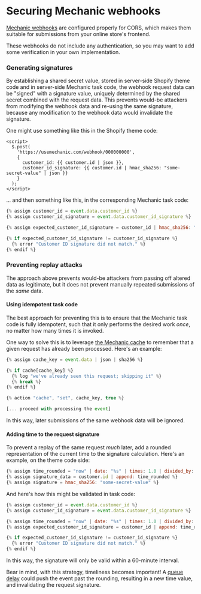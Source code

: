 # Securing Mechanic webhooks

[Mechanic webhooks](../platform/webhooks.md) are configured properly for CORS, which makes them suitable for submissions from your online store's frontend.

These webhooks do not include any authentication, so you may want to add some verification in your own implementation.

### Generating signatures

By establishing a shared secret value, stored in server-side Shopify theme code and in server-side Mechanic task code, the webhook request data can be "signed" with a signature value, uniquely determined by the shared secret combined with the request data. This prevents would-be attackers from modifying the webhook data and re-using the same signature, because any modification to the webhook data would invalidate the signature.

One might use something like this in the Shopify theme code:

```markup
<script>
  $.post(
    'https://usemechanic.com/webhook/000000000',
    {
      customer_id: {{ customer.id | json }},
      customer_id_signature: {{ customer.id | hmac_sha256: "some-secret-value" | json }}
    }
  );
</script>
```

... and then something like this, in the corresponding Mechanic task code:

```javascript
{% assign customer_id = event.data.customer_id %}
{% assign customer_id_signature = event.data.customer_id_signature %}

{% assign expected_customer_id_signature = customer_id | hmac_sha256: "some-secret-value" %}

{% if expected_customer_id_signature != customer_id_signature %}
  {% error "Customer ID signature did not match." %}
{% endif %}
```

### Preventing replay attacks

The approach above prevents would-be attackers from passing off altered data as legitimate, but it does not prevent manually repeated submissions of the _same_ data.

#### Using idempotent task code

The best approach for preventing this is to ensure that the Mechanic task code is fully idempotent, such that it only performs the desired work _once_, no matter how many times it is invoked.

One way to solve this is to leverage [the Mechanic cache](../platform/cache/) to remember that a given request has already been processed. Here's an example:

```javascript
{% assign cache_key = event.data | json | sha256 %}

{% if cache[cache_key] %}
  {% log "we've already seen this request; skipping it" %}
  {% break %}
{% endif %}

{% action "cache", "set", cache_key, true %}

[... proceed with processing the event]
```

In this way, later submissions of the same webhook data will be ignored.

#### Adding time to the request signature

To prevent a replay of the same request _much_ later, add a rounded representation of the current time to the signature calculation. Here's an example, on the theme code side:

```javascript
{% assign time_rounded = "now" | date: "%s" | times: 1.0 | divided_by: 60 | round %}
{% assign signature_data = customer.id | append: time_rounded %}
{% assign signature = hmac_sha256: "some-secret-value" %}
```

And here's how this might be validated in task code:

```javascript
{% assign customer_id = event.data.customer_id %}
{% assign customer_id_signature = event.data.customer_id_signature %}

{% assign time_rounded = "now" | date: "%s" | times: 1.0 | divided_by: 60 | round %}
{% assign expected_customer_id_signature = customer_id | append: time_rounded | hmac_sha256: "some-secret-value" %}

{% if expected_customer_id_signature != customer_id_signature %}
  {% error "Customer ID signature did not match." %}
{% endif %}
```

In this way, the signature will only be valid within a 60-minute interval.

Bear in mind, with this strategy, timeliness becomes important! A [queue delay](../faq/why-are-my-tasks-delayed-or-not-running.md) could push the event past the rounding, resulting in a new time value, and invalidating the request signature.
